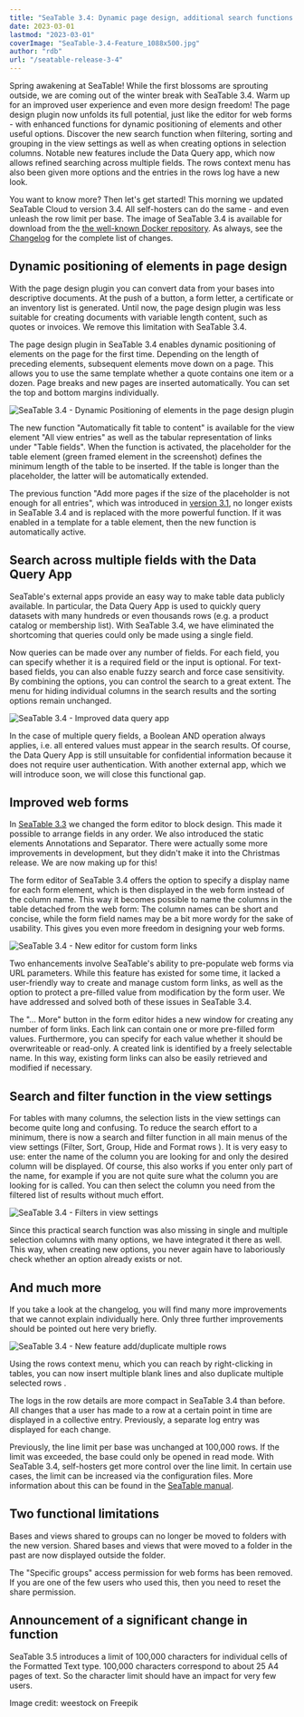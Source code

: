 ```yaml
---
title: "SeaTable 3.4: Dynamic page design, additional search functions and improved web forms"
date: 2023-03-01
lastmod: "2023-03-01"
coverImage: "SeaTable-3.4-Feature_1088x500.jpg"
author: "rdb"
url: "/seatable-release-3-4"
---
```


Spring awakening at SeaTable! While the first blossoms are sprouting outside, we are coming out of the winter break with SeaTable 3.4. Warm up for an improved user experience and even more design freedom! The page design plugin now unfolds its full potential, just like the editor for web forms - with enhanced functions for dynamic positioning of elements and other useful options. Discover the new search function when filtering, sorting and grouping in the view settings as well as when creating options in selection columns. Notable new features include the Data Query app, which now allows refined searching across multiple fields. The rows context menu has also been given more options and the entries in the rows log have a new look.

You want to know more? Then let's get started! This morning we updated SeaTable Cloud to version 3.4. All self-hosters can do the same - and even unleash the row limit per base. The image of SeaTable 3.4 is available for download from the [the well-known Docker repository](https://hub.docker.com/r/seatable/seatable-enterprise). As always, see the [Changelog](https://seatable.io/en/seatable-release-3-4/) for the complete list of changes.

## Dynamic positioning of elements in page design

With the page design plugin you can convert data from your bases into descriptive documents. At the push of a button, a form letter, a certificate or an inventory list is generated. Until now, the page design plugin was less suitable for creating documents with variable length content, such as quotes or invoices. We remove this limitation with SeaTable 3.4.

The page design plugin in SeaTable 3.4 enables dynamic positioning of elements on the page for the first time. Depending on the length of preceding elements, subsequent elements move down on a page. This allows you to use the same template whether a quote contains one item or a dozen. Page breaks and new pages are inserted automatically. You can set the top and bottom margins individually.

![SeaTable 3.4 - Dynamic Positioning of elements in the page design plugin](images/SeaTable-3.4-DynamicPositioningElements.png)

The new function "Automatically fit table to content" is available for the view element "All view entries" as well as the tabular representation of links under "Table fields". When the function is activated, the placeholder for the table element (green framed element in the screenshot) defines the minimum length of the table to be inserted. If the table is longer than the placeholder, the latter will be automatically extended.

The previous function "Add more pages if the size of the placeholder is not enough for all entries", which was introduced in [version 3.1](/en/seatable-release-3-1), no longer exists in SeaTable 3.4 and is replaced with the more powerful function. If it was enabled in a template for a table element, then the new function is automatically active.

## Search across multiple fields with the Data Query App

SeaTable's external apps provide an easy way to make table data publicly available. In particular, the Data Query App is used to quickly query datasets with many hundreds or even thousands rows (e.g. a product catalog or membership list). With SeaTable 3.4, we have eliminated the shortcoming that queries could only be made using a single field.

Now queries can be made over any number of fields. For each field, you can specify whether it is a required field or the input is optional. For text-based fields, you can also enable fuzzy search and force case sensitivity. By combining the options, you can control the search to a great extent. The menu for hiding individual columns in the search results and the sorting options remain unchanged.

![SeaTable 3.4 - Improved data query app](images/SeaTable-3.4-DataQueryApp.png)

In the case of multiple query fields, a Boolean AND operation always applies, i.e. all entered values must appear in the search results. Of course, the Data Query App is still unsuitable for confidential information because it does not require user authentication. With another external app, which we will introduce soon, we will close this functional gap.

## Improved web forms

In [SeaTable 3.3](/en/seatable-release-3-3/?lang=auto) we changed the form editor to block design. This made it possible to arrange fields in any order. We also introduced the static elements Annotations and Separator. There were actually some more improvements in development, but they didn't make it into the Christmas release. We are now making up for this!

The form editor of SeaTable 3.4 offers the option to specify a display name for each form element, which is then displayed in the web form instead of the column name. This way it becomes possible to name the columns in the table detached from the web form: The column names can be short and concise, while the form field names may be a bit more wordy for the sake of usability. This gives you even more freedom in designing your web forms.

![SeaTable 3.4 - New editor for custom form links](images/SeaTable-3.4-FormLinkEditor.png)

Two enhancements involve SeaTable's ability to pre-populate web forms via URL parameters. While this feature has existed for some time, it lacked a user-friendly way to create and manage custom form links, as well as the option to protect a pre-filled value from modification by the form user. We have addressed and solved both of these issues in SeaTable 3.4.

The "... More" button in the form editor hides a new window for creating any number of form links. Each link can contain one or more pre-filled form values. Furthermore, you can specify for each value whether it should be overwriteable or read-only. A created link is identified by a freely selectable name. In this way, existing form links can also be easily retrieved and modified if necessary.

## Search and filter function in the view settings

For tables with many columns, the selection lists in the view settings can become quite long and confusing. To reduce the search effort to a minimum, there is now a search and filter function in all main menus of the view settings (Filter, Sort, Group, Hide and Format rows ). It is very easy to use: enter the name of the column you are looking for and only the desired column will be displayed. Of course, this also works if you enter only part of the name, for example if you are not quite sure what the column you are looking for is called. You can then select the column you need from the filtered list of results without much effort.

![SeaTable 3.4 - Filters in view settings](images/SeaTable-3.4-FilterInViewSettings.png)

Since this practical search function was also missing in single and multiple selection columns with many options, we have integrated it there as well. This way, when creating new options, you never again have to laboriously check whether an option already exists or not.

## And much more

If you take a look at the changelog, you will find many more improvements that we cannot explain individually here. Only three further improvements should be pointed out here very briefly.

![SeaTable 3.4 - New feature add/duplicate multiple rows](images/SeaTable-3.4-AddMultipleRows.png)

Using the rows context menu, which you can reach by right-clicking in tables, you can now insert multiple blank lines and also duplicate multiple selected rows .

The logs in the row details are more compact in SeaTable 3.4 than before. All changes that a user has made to a row at a certain point in time are displayed in a collective entry. Previously, a separate log entry was displayed for each change.

Previously, the line limit per base was unchanged at 100,000 rows. If the limit was exceeded, the base could only be opened in read mode. With SeaTable 3.4, self-hosters get more control over the line limit. In certain use cases, the limit can be increased via the configuration files. More information about this can be found in the [SeaTable manual](https://manual.seatable.io/config/base_rows_limit/).

## Two functional limitations

Bases and views shared to groups can no longer be moved to folders with the new version. Shared bases and views that were moved to a folder in the past are now displayed outside the folder.

The "Specific groups" access permission for web forms has been removed. If you are one of the few users who used this, then you need to reset the share permission.

## Announcement of a significant change in function

SeaTable 3.5 introduces a limit of 100,000 characters for individual cells of the Formatted Text type. 100,000 characters correspond to about 25 A4 pages of text. So the character limit should have an impact for very few users.

Image credit: weestock on Freepik

